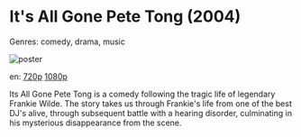 # It's All Gone Pete Tong (2004)

Genres: comedy, drama, music

![poster](http://image.tmdb.org/t/p/w500/4rnfaI7J029SYIXp0EEUAXZtGRz.jpg)

en:
  [720p](magnet:?xt=urn:btih:09B8E216EB2E5A6EFAE5BA1FFA6BF1444E2A1234&tr=udp://glotorrents.pw:6969/announce&tr=udp://tracker.opentrackr.org:1337/announce&tr=udp://torrent.gresille.org:80/announce&tr=udp://tracker.openbittorrent.com:80&tr=udp://tracker.coppersurfer.tk:6969&tr=udp://tracker.leechers-paradise.org:6969&tr=udp://p4p.arenabg.ch:1337&tr=udp://tracker.internetwarriors.net:1337)
  [1080p](magnet:?xt=urn:btih:DF9248F5158BFB9C68495252479B929DF0C89AC0&tr=udp://glotorrents.pw:6969/announce&tr=udp://tracker.opentrackr.org:1337/announce&tr=udp://torrent.gresille.org:80/announce&tr=udp://tracker.openbittorrent.com:80&tr=udp://tracker.coppersurfer.tk:6969&tr=udp://tracker.leechers-paradise.org:6969&tr=udp://p4p.arenabg.ch:1337&tr=udp://tracker.internetwarriors.net:1337)
  


Its All Gone Pete Tong is a comedy following the tragic life of legendary Frankie Wilde. The story takes us through Frankie's life from one of the best DJ's alive, through subsequent battle with a hearing disorder, culminating in his mysterious disappearance from the scene.